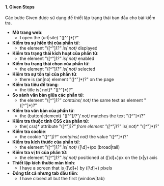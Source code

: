 #### 1. **Given Steps**
Các bước Given được sử dụng để thiết lập trạng thái ban đầu cho bài kiểm tra.
- **Mở trang web**:
  - I open the (url|site) "([^"]*)?"
- **Kiểm tra sự hiển thị của phần tử**:
  - the element "([^"]*)?" is( not)* displayed
- **Kiểm tra trạng thái kích hoạt của phần tử**:
  - the element "([^"]*)?" is( not)* enabled
- **Kiểm tra trạng thái chọn của phần tử**:
  - the element "([^"]*)?" is( not)* selected
- **Kiểm tra sự tồn tại của phần tử**:
  - there is (an|no) element "([^"]*)?" on the page
- **Kiểm tra tiêu đề trang**:
  - the title is( not)* "([^"]*)?"
- **So sánh văn bản giữa các phần tử**:
  - the element "([^"]*)?" contains( not)* the same text as element "([^"]*)?"
- **Kiểm tra văn bản của phần tử**:
  - the (button|element) "([^"]*)?"( not)* matches the text "([^"]*)?"
- **Kiểm tra thuộc tính CSS của phần tử**:
  - the( css)* attribute "([^"]*)?" from element "([^"]*)?" is( not)* "([^"]*)?"
- **Kiểm tra cookie**:
  - the cookie "([^"]*)?" contains( not)* the value "([^"]*)?"
- **Kiểm tra kích thước của phần tử**:
  - the element "([^"]*)?" is( not)* ([\d]+)px (broad|tall)
- **Kiểm tra vị trí của phần tử**:
  - the element "([^"]*)?" is( not)* positioned at ([\d]+)px on the (x|y) axis
- **Thiết lập kích thước màn hình**:
  - I have a screen that is ([\d]+) by ([\d]+) pixels
- **Đóng tất cả nhưng tab đầu tiên**:
  - I have closed all but the first (window|tab)
